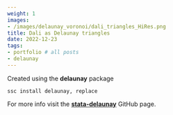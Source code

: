 ```yaml
---
weight: 1
images:
- /images/delaunay_voronoi/dali_triangles_HiRes.png
title: Dali as Delaunay triangles
date: 2022-12-23
tags:
- portfolio # all posts
- delaunay
---
```


Created using the **delaunay** package


```
ssc install delaunay, replace
```

For more info visit the [**stata-delaunay**][def] GitHub page.

[def]: https://github.com/asjadnaqvi/stata-delaunay
